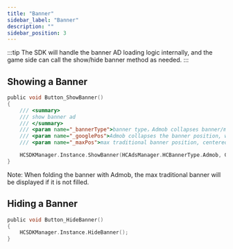 ```yaml
---
title: "Banner"
sidebar_label: "Banner"
description: ""
sidebar_position: 3
---
```


:::tip
The SDK will handle the banner AD loading logic internally, and the game side can call the show/hide banner method as needed.
:::

## Showing a Banner
```c
public void Button_ShowBanner()
{
    /// <summary>
    /// show banner ad
    /// </summary>
    /// <param name="_bannerType">banner type，Admob collapses banner/max tradition banner</param>
    /// <param name="_googlePos">Admob collapses the banner position, with the default bottom centered</param>
    /// <param name="_maxPos">max traditional banner position, centered at the bottom by default</param>

    HCSDKManager.Instance.ShowBanner(HCAdsManager.HCBannerType.Admob, GoogleMobileAds.Api.AdPosition.Bottom, MaxSdkBase.BannerPosition.BottomCenter);
}
```

Note: When folding the banner with Admob, the max traditional banner will be displayed if it is not filled.

## Hiding a Banner

```c
public void Button_HideBanner()
{
    HCSDKManager.Instance.HideBanner();
}
```

